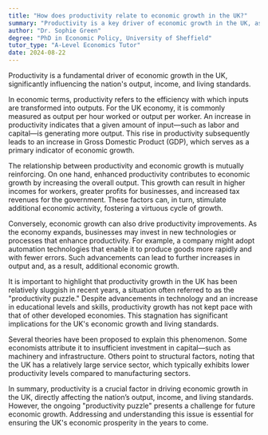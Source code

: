 ```yaml
---
title: "How does productivity relate to economic growth in the UK?"
summary: "Productivity is a key driver of economic growth in the UK, as it influences the country's output, income and living standards."
author: "Dr. Sophie Green"
degree: "PhD in Economic Policy, University of Sheffield"
tutor_type: "A-Level Economics Tutor"
date: 2024-08-22
---
```


Productivity is a fundamental driver of economic growth in the UK, significantly influencing the nation's output, income, and living standards.

In economic terms, productivity refers to the efficiency with which inputs are transformed into outputs. For the UK economy, it is commonly measured as output per hour worked or output per worker. An increase in productivity indicates that a given amount of input—such as labor and capital—is generating more output. This rise in productivity subsequently leads to an increase in Gross Domestic Product (GDP), which serves as a primary indicator of economic growth.

The relationship between productivity and economic growth is mutually reinforcing. On one hand, enhanced productivity contributes to economic growth by increasing the overall output. This growth can result in higher incomes for workers, greater profits for businesses, and increased tax revenues for the government. These factors can, in turn, stimulate additional economic activity, fostering a virtuous cycle of growth.

Conversely, economic growth can also drive productivity improvements. As the economy expands, businesses may invest in new technologies or processes that enhance productivity. For example, a company might adopt automation technologies that enable it to produce goods more rapidly and with fewer errors. Such advancements can lead to further increases in output and, as a result, additional economic growth.

It is important to highlight that productivity growth in the UK has been relatively sluggish in recent years, a situation often referred to as the "productivity puzzle." Despite advancements in technology and an increase in educational levels and skills, productivity growth has not kept pace with that of other developed economies. This stagnation has significant implications for the UK's economic growth and living standards.

Several theories have been proposed to explain this phenomenon. Some economists attribute it to insufficient investment in capital—such as machinery and infrastructure. Others point to structural factors, noting that the UK has a relatively large service sector, which typically exhibits lower productivity levels compared to manufacturing sectors.

In summary, productivity is a crucial factor in driving economic growth in the UK, directly affecting the nation’s output, income, and living standards. However, the ongoing "productivity puzzle" presents a challenge for future economic growth. Addressing and understanding this issue is essential for ensuring the UK's economic prosperity in the years to come.
    